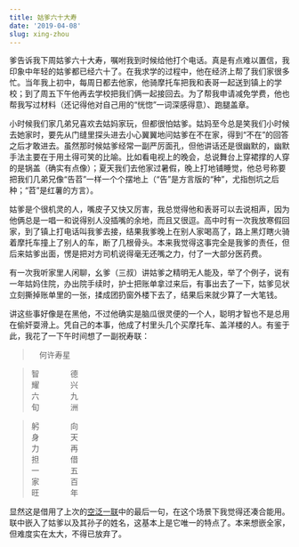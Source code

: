 ```yaml
---
title: 姑爹六十大寿
date: '2019-04-08'
slug: xing-zhou
---
```


爹告诉我下周姑爹六十大寿，嘱咐我到时候给他打个电话。真是有点难以置信，我印象中年轻的姑爹都已经六十了。在我求学的过程中，他在经济上帮了我们家很多忙。当年我上初中，每周日都去他家，他骑摩托车把我和表哥一起送到镇上的学校；到了周五下午他再去学校把我们俩一起接回去。为了帮我申请减免学费，他也帮我写过材料（还记得他对自己用的“恍惚”一词深感得意）、跑腿盖章。

小时候我们家几弟兄喜欢去姑妈家玩，但都很怕姑爹。姑妈至今总是笑我们小时候去她家时，要先从门缝里探头进去小心翼翼地问姑爹在不在家，得到“不在”的回答之后才敢进去。虽然那时候姑爹经常一副严厉面孔，但他讲话还是很幽默的，幽默手法主要在于用土得可笑的比喻。比如看电视上的晚会，总说舞台上穿裙撑的人穿的是锅盖（确实有点像）；夏天我们去他家过暑假，晚上打地铺睡觉，他总号称要把我们几弟兄像“告苕”一样一个个摆地上（“告”是方言版的“种”，尤指刨坑之后种；“苕”是红薯的方言）。

姑爹是个很机灵的人，嘴皮子又快又厉害，我总觉得他和表哥可以去说相声，因为他俩总是一唱一和说得别人没插嘴的余地，而且又很逗。高中时有一次我放寒假回家，到了镇上打电话叫我爹去接，结果我爹晚上在别人家喝高了，路上黑灯瞎火骑着摩托车撞上了别人的车，断了几根骨头。本来我觉得这事完全是我爹的责任，但后来姑爹出面，愣是把对方司机说得毫无还嘴之力，付了一大部分医药费。

有一次我听家里人闲聊，幺爹（三叔）讲姑爹之精明无人能及，举了个例子，说有一年姑妈住院，办出院手续时，护士把账单拿过来后，有事出去了一下，姑爹见状立刻撕掉账单里的一张，揉成团扔窗外楼下去了，结果后来就少算了一大笔钱。

讲这些事好像是在黑他，不过他确实是脑瓜很灵便的一个人，聪明才智也不是总用在偷奸耍滑上。凭自己的本事，他成了村里头几个买摩托车、盖洋楼的人。有鉴于此，我花了一下午时间想了一副祝寿联：

> 　何许寿星

> 智　　　　德  
耀　　　　兴  
六　　　　九  
旬　　　　洲

> 躬　　　　向  
身　　　　天  
力　　　　再  
担　　　　借  
一　　　　五  
家　　　　百  
旺　　　　年

显然这是借用了上次的[空泛一联](/cn/2017/10/zhao-couplet/)中的最后一句，在这个场景下我觉得还凑合能用。联中嵌入了姑爹以及其孙子的姓名，这基本上是它唯一的特点了。本来想嵌全家，但难度实在太大，不得已放弃了。
